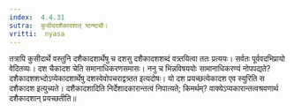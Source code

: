 ```yaml
---
index:  4.4.31
sutra:  कुसीददशैकादशात् ष्ठन्ष्ठचौ।
vritti:  nyasa
---
```


तत्रापि कुसीदार्थे वस्तुनि दशैकादशार्थेषु च दशसु दशैकादशशब्दं वत्र्तयित्वा ततः प्रत्ययः। सर्वतः पूर्ववदभिप्रायो वेदितव्यः। दश चैकादश चेति समानाधिकरणसमासः। ननु च भिन्नविषययोः सामानाधिकरण्यं नोपपद्यते? दशैकादशशभ्दोऽप्येकादशार्थेषु दशस्वेवोपचराद्वत्र्तत इत्यदोषः। यो दश प्रयच्छत्येकादश एव स्युरिति स दशैकादश इत्युच्यते। दशैकादशादिति निर्देशादकारान्तत्वं निपात्यते; किमर्थम्? वाक्येऽप्यकारान्तत्वश्रवणार्थ दशैकादशान् प्रयच्छतीति॥
